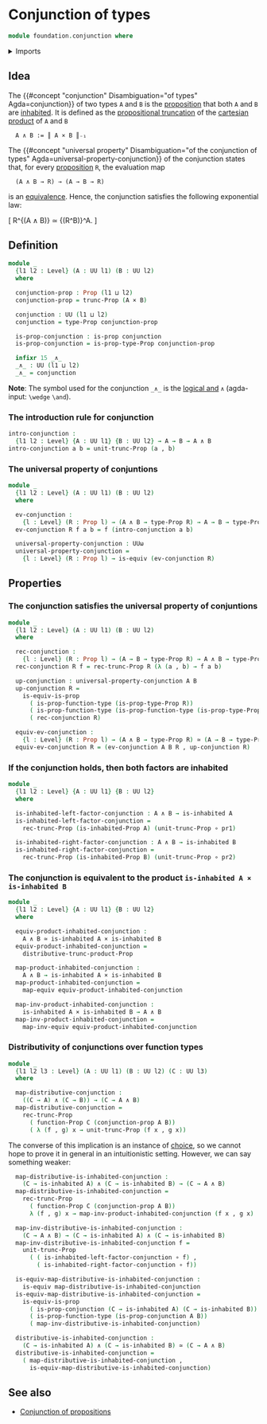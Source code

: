 # Conjunction of types

```agda
module foundation.conjunction where
```

<details><summary>Imports</summary>

```agda
open import foundation.decidable-types
open import foundation.dependent-pair-types
open import foundation.functoriality-propositional-truncation
open import foundation.inhabited-types
open import foundation.logical-equivalences
open import foundation.propositional-truncations
open import foundation.universe-levels

open import foundation-core.cartesian-product-types
open import foundation-core.decidable-propositions
open import foundation-core.equivalences
open import foundation-core.function-types
open import foundation-core.propositions
```

</details>

## Idea

The {{#concept "conjunction" Disambiguation="of types" Agda=conjunction}} of two
types `A` and `B` is the [proposition](foundation-core.propositions.md) that
both `A` and `B` are [inhabited](foundation.inhabited-types.md). It is defined
as the [propositional truncation](foundation.propositional-truncations.md) of
the [cartesian product](foundation-core.cartesian-product-types.md) of `A` and
`B`

```text
  A ∧ B := ║ A × B ║₋₁
```

The
{{#concept "universal property" Disambiguation="of the conjunction of types" Agda=universal-property-conjunction}}
of the conjunction states that, for every
[proposition](foundation-core.propositions.md) `R`, the evaluation map

```text
  (A ∧ B → R) → (A → B → R)
```

is an [equivalence](foundation.logical-equivalences.md). Hence, the conjunction
satisfies the following exponential law:

\[ R^{(A ∧ B)} ≃ {(R^B)}^A. \]

## Definition

```agda
module _
  {l1 l2 : Level} (A : UU l1) (B : UU l2)
  where

  conjunction-prop : Prop (l1 ⊔ l2)
  conjunction-prop = trunc-Prop (A × B)

  conjunction : UU (l1 ⊔ l2)
  conjunction = type-Prop conjunction-prop

  is-prop-conjunction : is-prop conjunction
  is-prop-conjunction = is-prop-type-Prop conjunction-prop

  infixr 15 _∧_
  _∧_ : UU (l1 ⊔ l2)
  _∧_ = conjunction
```

**Note**: The symbol used for the conjunction `_∧_` is the
[logical and](https://codepoints.net/U+2227) `∧` (agda-input: `\wedge` `\and`).

### The introduction rule for conjunction

```agda
intro-conjunction :
  {l1 l2 : Level} {A : UU l1} {B : UU l2} → A → B → A ∧ B
intro-conjunction a b = unit-trunc-Prop (a , b)
```

### The universal property of conjuntions

```agda
module _
  {l1 l2 : Level} (A : UU l1) (B : UU l2)
  where

  ev-conjunction :
    {l : Level} (R : Prop l) → (A ∧ B → type-Prop R) → A → B → type-Prop R
  ev-conjunction R f a b = f (intro-conjunction a b)

  universal-property-conjunction : UUω
  universal-property-conjunction =
    {l : Level} (R : Prop l) → is-equiv (ev-conjunction R)
```

## Properties

### The conjunction satisfies the universal property of conjuntions

```agda
module _
  {l1 l2 : Level} (A : UU l1) (B : UU l2)
  where

  rec-conjunction :
    {l : Level} (R : Prop l) → (A → B → type-Prop R) → A ∧ B → type-Prop R
  rec-conjunction R f = rec-trunc-Prop R (λ (a , b) → f a b)

  up-conjunction : universal-property-conjunction A B
  up-conjunction R =
    is-equiv-is-prop
      ( is-prop-function-type (is-prop-type-Prop R))
      ( is-prop-function-type (is-prop-function-type (is-prop-type-Prop R)))
      ( rec-conjunction R)

  equiv-ev-conjunction :
    {l : Level} (R : Prop l) → (A ∧ B → type-Prop R) ≃ (A → B → type-Prop R)
  equiv-ev-conjunction R = (ev-conjunction A B R , up-conjunction R)
```

### If the conjunction holds, then both factors are inhabited

```agda
module _
  {l1 l2 : Level} {A : UU l1} {B : UU l2}
  where

  is-inhabited-left-factor-conjunction : A ∧ B → is-inhabited A
  is-inhabited-left-factor-conjunction =
    rec-trunc-Prop (is-inhabited-Prop A) (unit-trunc-Prop ∘ pr1)

  is-inhabited-right-factor-conjunction : A ∧ B → is-inhabited B
  is-inhabited-right-factor-conjunction =
    rec-trunc-Prop (is-inhabited-Prop B) (unit-trunc-Prop ∘ pr2)
```

### The conjunction is equivalent to the product `is-inhabited A × is-inhabited B`

```agda
module _
  {l1 l2 : Level} {A : UU l1} {B : UU l2}
  where

  equiv-product-inhabited-conjunction :
    A ∧ B ≃ is-inhabited A × is-inhabited B
  equiv-product-inhabited-conjunction =
    distributive-trunc-product-Prop

  map-product-inhabited-conjunction :
    A ∧ B → is-inhabited A × is-inhabited B
  map-product-inhabited-conjunction =
    map-equiv equiv-product-inhabited-conjunction

  map-inv-product-inhabited-conjunction :
    is-inhabited A × is-inhabited B → A ∧ B
  map-inv-product-inhabited-conjunction =
    map-inv-equiv equiv-product-inhabited-conjunction
```

### Distributivity of conjunctions over function types

```agda
module _
  {l1 l2 l3 : Level} (A : UU l1) (B : UU l2) (C : UU l3)
  where

  map-distributive-conjunction :
    ((C → A) ∧ (C → B)) → (C → A ∧ B)
  map-distributive-conjunction =
    rec-trunc-Prop
      ( function-Prop C (conjunction-prop A B))
      ( λ (f , g) x → unit-trunc-Prop (f x , g x))
```

The converse of this implication is an instance of
[choice](foundation.axiom-of-choice.md), so we cannot hope to prove it in
general in an intuitionistic setting. However, we can say something weaker:

```agda
  map-distributive-is-inhabited-conjunction :
    (C → is-inhabited A) ∧ (C → is-inhabited B) → (C → A ∧ B)
  map-distributive-is-inhabited-conjunction =
    rec-trunc-Prop
      ( function-Prop C (conjunction-prop A B))
      λ (f , g) x → map-inv-product-inhabited-conjunction (f x , g x)

  map-inv-distributive-is-inhabited-conjunction :
    (C → A ∧ B) → (C → is-inhabited A) ∧ (C → is-inhabited B)
  map-inv-distributive-is-inhabited-conjunction f =
    unit-trunc-Prop
      ( ( is-inhabited-left-factor-conjunction ∘ f) ,
        ( is-inhabited-right-factor-conjunction ∘ f))

  is-equiv-map-distributive-is-inhabited-conjunction :
    is-equiv map-distributive-is-inhabited-conjunction
  is-equiv-map-distributive-is-inhabited-conjunction =
    is-equiv-is-prop
      ( is-prop-conjunction (C → is-inhabited A) (C → is-inhabited B))
      ( is-prop-function-type (is-prop-conjunction A B))
      ( map-inv-distributive-is-inhabited-conjunction)

  distributive-is-inhabited-conjunction :
    (C → is-inhabited A) ∧ (C → is-inhabited B) ≃ (C → A ∧ B)
  distributive-is-inhabited-conjunction =
    ( map-distributive-is-inhabited-conjunction ,
      is-equiv-map-distributive-is-inhabited-conjunction)
```

## See also

- [Conjunction of propositions](foundation.conjunction-propositions.md)
